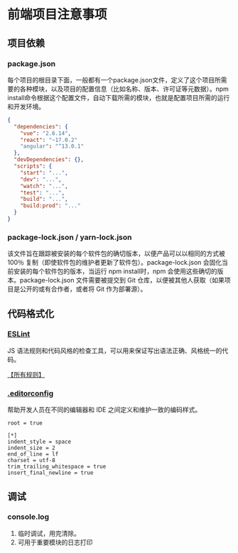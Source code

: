 # 前端项目注意事项

## 项目依赖
### package.json
每个项目的根目录下面，一般都有一个package.json文件，定义了这个项目所需要的各种模块，以及项目的配置信息（比如名称、版本、许可证等元数据）。npm install命令根据这个配置文件，自动下载所需的模块，也就是配置项目所需的运行和开发环境。

``` json
{
  "dependencies": {
    "vue": "2.6.14",
    "react": "~17.0.2"
    "angular": "^13.0.1"
  },
  "devDependencies": {},
  "scripts": {
    "start": "...",
    "dev": "...",
    "watch": "...",
    "test": "...",
    "build": "...",
    "build:prod": "..."
  }
}
```

### package-lock.json / yarn-lock.json
该文件旨在跟踪被安装的每个软件包的确切版本，以便产品可以以相同的方式被 100％ 复制（即使软件包的维护者更新了软件包）。package-lock.json 会固化当前安装的每个软件包的版本，当运行 npm install时，npm 会使用这些确切的版本。package-lock.json 文件需要被提交到 Git 仓库，以便被其他人获取（如果项目是公开的或有合作者，或者将 Git 作为部署源）。

## 代码格式化
### [ESLint](https://eslint.org/)
JS 语法规则和代码风格的检查工具，可以用来保证写出语法正确、风格统一的代码。

[【所有规则】](https://eslint.bootcss.com/docs/rules/)

### [.editorconfig](https://editorconfig.org/)
帮助开发人员在不同的编辑器和 IDE 之间定义和维护一致的编码样式。

```
root = true

[*]
indent_style = space
indent_size = 2
end_of_line = lf
charset = utf-8
trim_trailing_whitespace = true
insert_final_newline = true

```

## 调试
### console.log
1. 临时调试，用完清除。
2. 可用于重要模块的日志打印

